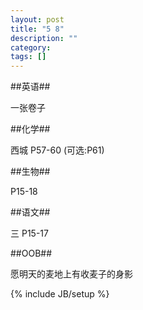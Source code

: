 ```yaml
---
layout: post
title: "5 8"
description: ""
category: 
tags: []
---
```

##英语##

一张卷子

##化学##

西城 P57-60 (可选:P61)

##生物##

P15-18

##语文##

三 P15-17

##OOB##

愿明天的麦地上有收麦子的身影

{% include JB/setup %}
